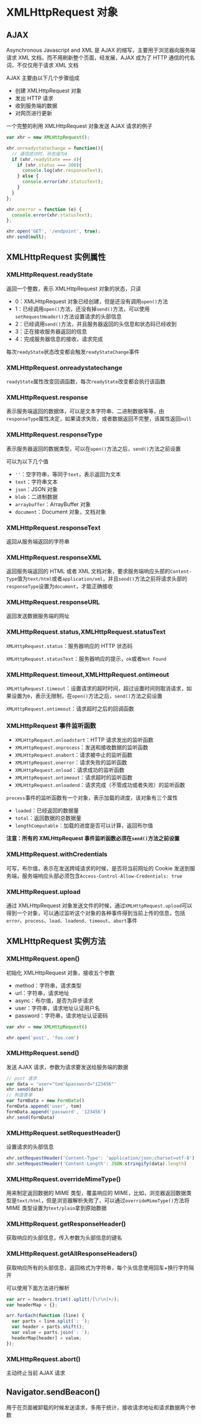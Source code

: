 # XMLHttpRequest 对象

## AJAX

Asynchronous Javascript and XML 是 AJAX 的缩写，主要用于浏览器向服务端请求 XML 文档，而不用刷新整个页面，经发展，AJAX 成为了 HTTP 通信的代名词，不仅仅用于请求 XML 文档

AJAX 主要由以下几个步骤组成

* 创建 XMLHttpRequest 对象
* 发出 HTTP 请求
* 收到服务端的数据
* 对网页进行更新

一个完整的利用 XMLHttpRequest 对象发送 AJAX 请求的例子

```javascript
var xhr = new XMLHttpRequest();

xhr.onreadystatechange = function(){
  // 通信成功时，状态值为4
  if (xhr.readyState === 4){
    if (xhr.status === 200){
      console.log(xhr.responseText);
    } else {
      console.error(xhr.statusText);
    }
  }
};

xhr.onerror = function (e) {
  console.error(xhr.statusText);
};

xhr.open('GET', '/endpoint', true);
xhr.send(null);
```

## XMLHttpRequest 实例属性

### XMLHttpRequest.readyState

返回一个整数，表示 XMLHttpRequest 对象的状态，只读

* 0：XMLHttpRequest 对象已经创建，但是还没有调用`open()`方法
* 1：已经调用`open()`方法，还没有掉`send()`方法，可以使用`setRequestHeader()`方法设置请求的头部信息
* 2：已经调用`send()`方法，并且服务器返回的头信息和状态码已经收到
* 3：正在接收服务器返回的信息
* 4：完成服务器信息的接收，请求完成

每次`readyState`状态改变都会触发`readyStateChange`事件

### XMLHttpRequest.onreadystatechange

`readyState`属性改变回调函数，每次`readyState`改变都会执行该函数

### XMLHttpRequest.response

表示服务端返回的数据体，可以是文本字符串、二进制数据等等，由`responseType`属性决定，如果请求失败，或者数据返回不完整，该属性返回`null`

### XMLHttpRequest.responseType

表示服务器返回的数据类型，可以在`open()`方法之后，`send()`方法之前设置

可以为以下几个值

* `''`：空字符串，等同于`text`，表示返回为文本
* `text`：字符串文本
* `json`：JSON 对象
* `blob`：二进制数据
* `arraybuffer`：ArrayBuffer 对象
* `document`：Document 对象，文档对象

### XMLHttpRequest.responseText

返回从服务端返回的字符串

### XMLHttpRequest.responseXML

返回服务端返回的 HTML 或者 XML 文档对象，要求服务端响应头部的`Content-Type`值为`text/html`或者`application/xml`，并且`send()`方法之前将请求头部的`responseType`设置为`document`，才能正确接收

### XMLHttpRequest.responseURL

返回发送数据服务端的网址

### XMLHttpRequest.status,XMLHttpRequest.statusText

`XMLHttpRequest.status`：服务器响应的 HTTP 状态码

`XMLHttpRequest.statusText`：服务器响应的提示，`ok`或者`Not Found`

### XMLHttpRequest.timeout,XMLHttpRequest.ontimeout

`XMLHttpRequest.timeout`：设置请求的超时时间，超过设置时间则取消请求，如果设置为`0`，表示无限制，在`open()`方法之后，`send()`方法之前设置

`XMLHttpRequest.ontimeout`：请求超时之后的回调函数

### XMLHttpRequest 事件监听函数

* `XMLHttpRequest.onloadstart`：HTTP 请求发出的监听函数
* `XMLHttpRequest.onprocess`：发送和接收数据的监听函数
* `XMLHttpRequest.onabort`：请求被中止的监听函数
* `XMLHttpRequest.onerror`：请求失败的监听函数
* `XMLHttpRequest.onload`：请求成功的监听函数
* `XMLHttpRequest.ontimeout`：请求超时的监听函数
* `XMLHttpRequest.onloadend`：请求完成（不管成功或者失败）的监听函数

`process`事件的监听函数有一个对象，表示加载的进度，该对象有三个属性

* `loaded`：已经返回的数据量
* `total`：返回数据的总数据量
* `lengthComputable`：加载的进度是否可以计算，返回布尔值

**注意：所有的 XMLHttpRequest 事件监听函数必须在`send()`方法之前设置**

### XMLHttpRequest.withCredentials

可写，布尔值，表示在发送跨域请求的时候，是否将当前网址的 Cookie 发送到服务端，服务端响应头部必须包含`Access-Control-Allow-Credentials: true`

### XMLHttpRequest.upload

通过 XMLHttpRequest 对象发送文件的时候，通过`XMLHttpRequest.upload`可以得到一个对象，可以通过监听这个对象的各种事件得到当前上传的信息，包括`error`、`process`、`load`、`loadend`、`timeout`、`abort`事件

## XMLHttpRequest 实例方法

### XMLHttpRequest.open()

初始化 XMLHttpRequest 对象，接收五个参数

* method：字符串，请求类型
* url：字符串，请求地址
* async：布尔值，是否为异步请求
* user：字符串，请求地址认证用户名
* password：字符串，请求地址认证密码

```javascript
var xhr = new XMLHttpRequest()

xhr.open('post', 'foo.com')
```

### XMLHttpRequest.send()

发送 AJAX 请求，参数为请求要发送给服务端的数据

```javascript
// post 请求
var data = 'user="tom"&password="123456"'
xhr.send(data)
// 构造表单
var formData = new FormData()
formData.append('user', tom)
formData.append('password', '123456')
xhr.send(formData)
```

### XMLHttpRequest.setRequestHeader()

设置请求的头部信息

```javascript
xhr.setRequestHeader('Content-Type': 'application/json;charset=utf-8')
xhr.setRequestHeader('Content-Length': JSON.stringify(data).length)
```

### XMLHttpRequest.overrideMimeType()

用来制定返回数据的 MIME 类型，覆盖响应的 MIME，比如，浏览器返回数据类型是`text/html`，但是浏览器解析失败了，可以通过`overrideMimeType()`方法将 MIME 类型设置为`text/plain`拿到原始数据

### XMLHttpRequest.getResponseHeader()

获取响应的头部信息，传入参数为头部信息的键名

### XMLHttpRequest.getAllResponseHeaders()

获取响应所有的头部信息，返回格式为字符串，每个头信息使用回车+换行字符隔开

可以使用下面方法进行解析

```javascript
var arr = headers.trim().split(/[\r\n]+/);
var headerMap = {};

arr.forEach(function (line) {
  var parts = line.split(': ');
  var header = parts.shift();
  var value = parts.join(': ');
  headerMap[header] = value;
});
```

### XMLHttpRequest.abort()

主动终止当前 AJAX 请求

## Navigator.sendBeacon()

用于在页面被卸载的时候发送请求，多用于统计，接收请求地址和请求数据两个参数